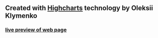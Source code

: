 ## Created with [Highcharts](https://www.highcharts.com/) technology by Oleksii Klymenko
### [live preview of web page](https://frosty-carson-ba83d8.netlify.com)
